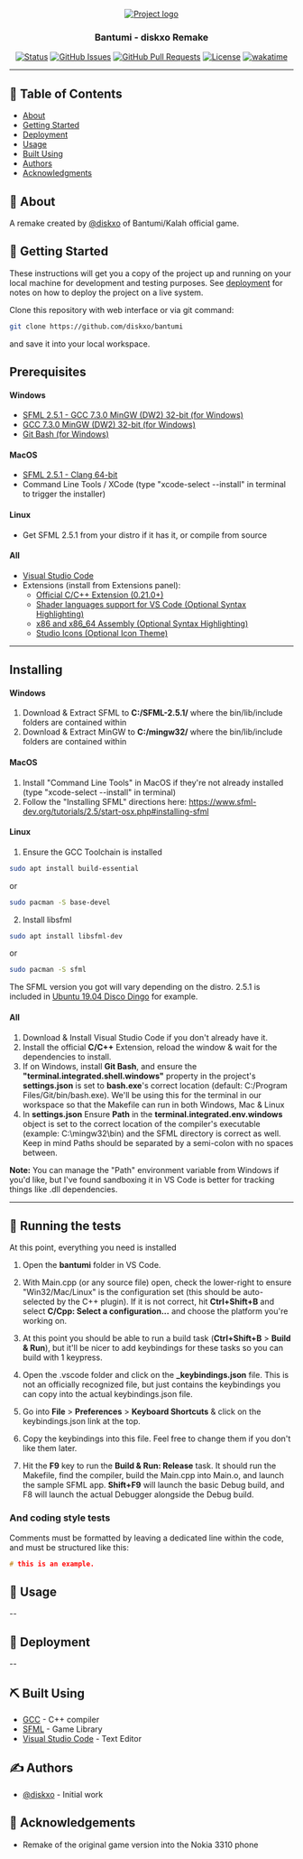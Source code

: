 <p align="center">
  <a href="" rel="noopener">
 <img src="https://www.ispazio.net/wp-content/uploads/2011/09/Screenshot-2011.09.20-10.49.11.png" alt="Project logo"></a>
</p>

<h3 align="center">Bantumi - diskxo Remake</h3>

<div align="center">

[![Status](https://img.shields.io/badge/status-developing-yellow)]()
[![GitHub Issues](https://img.shields.io/github/issues/diskxo/bantumi)](https://github.com/diskxo/bantumi)
[![GitHub Pull Requests](https://img.shields.io/github/issues-pr/diskxo/bantumi)](https://img.shields.io/github/issues-pr/diskxo/bantumi)
[![License](https://img.shields.io/badge/license-MIT-blue.svg)](/LICENSE)
[![wakatime](https://wakatime.com/badge/user/65beb3fe-edbf-47a9-a9dc-9253600acc77/project/7da83723-6d37-48f4-80fd-f1cb741be7f3.svg)](https://wakatime.com/badge/user/65beb3fe-edbf-47a9-a9dc-9253600acc77/project/7da83723-6d37-48f4-80fd-f1cb741be7f3)

</div>

---

## 📝 Table of Contents

- [About](#about)
- [Getting Started](#getting_started)
- [Deployment](#deployment)
- [Usage](#usage)
- [Built Using](#built_using)
- [Authors](#authors)
- [Acknowledgments](#acknowledgement)

## 🧐 About <a name = "about"></a>

A remake created by [@diskxo](https://twitter.com/diskxo_) of Bantumi/Kalah official game.

## 🏁 Getting Started <a name = "getting_started"></a>

These instructions will get you a copy of the project up and running on your local machine for development and testing purposes. See [deployment](#deployment) for notes on how to deploy the project on a live system.

Clone this repository with web interface or via git command:

```bash
git clone https://github.com/diskxo/bantumi
```

and save it into your local workspace.

## Prerequisites

#### Windows

- [SFML 2.5.1 - GCC 7.3.0 MinGW (DW2) 32-bit (for Windows)](https://www.sfml-dev.org/files/SFML-2.5.1-windows-gcc-7.3.0-mingw-32-bit.zip)
- [GCC 7.3.0 MinGW (DW2) 32-bit (for Windows)](https://downloads.sourceforge.net/project/mingw-w64/Toolchains%20targetting%20Win32/Personal%20Builds/mingw-builds/7.3.0/threads-posix/dwarf/i686-7.3.0-release-posix-dwarf-rt_v5-rev0.7z?ts=gAAAAABiCPISZlK6KeJPFkS8_Njt5-hapDJK8HRnt_RnH-rFaZAX1xCODdbRhImYmibYQkervhYczQM9d5dzqgzLkXMObiYChg%3D%3D&r=https%3A%2F%2Fsourceforge.net%2Fprojects%2Fmingw-w64%2Ffiles%2FToolchains%2520targetting%2520Win32%2FPersonal%2520Builds%2Fmingw-builds%2F7.3.0%2Fthreads-posix%2Fdwarf%2Fi686-7.3.0-release-posix-dwarf-rt_v5-rev0.7z%2Fdownload)
- [Git Bash (for Windows) ](https://git-scm.com/downloads)

#### MacOS

- [SFML 2.5.1 - Clang 64-bit](https://www.sfml-dev.org/files/SFML-2.5.1-macOS-clang.tar.gz)
- Command Line Tools / XCode (type "xcode-select --install" in terminal to trigger the installer)

#### Linux

- Get SFML 2.5.1 from your distro if it has it, or compile from source

#### All

- [Visual Studio Code](https://code.visualstudio.com/download)
- Extensions (install from Extensions panel):
  - [Official C/C++ Extension (0.21.0+)](https://marketplace.visualstudio.com/items?itemName=ms-vscode.cpptools)
  - [Shader languages support for VS Code (Optional Syntax Highlighting)](https://marketplace.visualstudio.com/items?itemName=slevesque.shader)
  - [x86 and x86_64 Assembly (Optional Syntax Highlighting)](https://marketplace.visualstudio.com/items?itemName=13xforever.language-x86-64-assembly)
  - [Studio Icons (Optional Icon Theme)](https://marketplace.visualstudio.com/items?itemName=jtlowe.vscode-icon-theme)

---

## Installing

#### Windows

1. Download & Extract SFML to **C:/SFML-2.5.1/** where the bin/lib/include folders are contained within
2. Download & Extract MinGW to **C:/mingw32/** where the bin/lib/include folders are contained within

#### MacOS

1. Install "Command Line Tools" in MacOS if they're not already installed (type "xcode-select --install" in terminal)
2. Follow the "Installing SFML" directions here: https://www.sfml-dev.org/tutorials/2.5/start-osx.php#installing-sfml

#### Linux

1. Ensure the GCC Toolchain is installed

```bash
sudo apt install build-essential
```

or

```bash
sudo pacman -S base-devel
```

2. Install libsfml

```bash
sudo apt install libsfml-dev
```

or

```bash
sudo pacman -S sfml
```

The SFML version you got will vary depending on the distro. 2.5.1 is included in [Ubuntu 19.04 Disco Dingo](http://cdimage.ubuntu.com/daily-live/current/HEADER.html) for example.

#### All

1. Download & Install Visual Studio Code if you don't already have it.
2. Install the official **C/C++** Extension, reload the window & wait for the dependencies to install.
3. If on Windows, install **Git Bash**, and ensure the **"terminal.integrated.shell.windows"** property in the project's **settings.json** is set to **bash.exe**'s correct location (default: C:/Program Files/Git/bin/bash.exe). We'll be using this for the terminal in our workspace so that the Makefile can run in both Windows, Mac & Linux
4. In **settings.json** Ensure **Path** in the **terminal.integrated.env.windows** object is set to the correct location of the compiler's executable (example: C:\\mingw32\\bin) and the SFML directory is correct as well. Keep in mind Paths should be separated by a semi-colon with no spaces between.

**Note:** You can manage the "Path" environment variable from Windows if you'd like, but I've found sandboxing it in VS Code is better for tracking things like .dll dependencies.

---

## 🔧 Running the tests <a name = "tests"></a>

At this point, everything you need is installed

1. Open the **bantumi** folder in VS Code.

2. With Main.cpp (or any source file) open, check the lower-right to ensure "Win32/Mac/Linux" is the configuration set (this should be auto-selected by the C++ plugin). If it is not correct, hit **Ctrl+Shift+B** and select **C/Cpp: Select a configuration...** and choose the platform you're working on.

3. At this point you should be able to run a build task (**Ctrl+Shift+B** > **Build & Run**), but it'll be nicer to add keybindings for these tasks so you can build with 1 keypress.

4. Open the .vscode folder and click on the **\_keybindings.json** file. This is not an officially recognized file, but just contains the keybindings you can copy into the actual keybindings.json file.

5. Go into **File** > **Preferences** > **Keyboard Shortcuts** & click on the keybindings.json link at the top.

6. Copy the keybindings into this file. Feel free to change them if you don't like them later.

7. Hit the **F9** key to run the **Build & Run: Release** task. It should run the Makefile, find the compiler, build the Main.cpp into Main.o, and launch the sample SFML app. **Shift+F9** will launch the basic Debug build, and F8 will launch the actual Debugger alongside the Debug build.

### And coding style tests

Comments must be formatted by leaving a dedicated line within the code, and must be structured like this:

```c++
# this is an example.
```

## 🎈 Usage <a name="usage"></a>

--

## 🚀 Deployment <a name = "deployment"></a>

--

## ⛏️ Built Using <a name = "built_using"></a>

- [GCC](https://gcc.gnu.org/) - C++ compiler
- [SFML](https://www.sfml-dev.org) - Game Library
- [Visual Studio Code](https://code.visualstudio.com/) - Text Editor

## ✍️ Authors <a name = "authors"></a>

- [@diskxo](https://github.com/diskxo) - Initial work

## 🎉 Acknowledgements <a name = "acknowledgement"></a>

- Remake of the original game version into the Nokia 3310 phone
